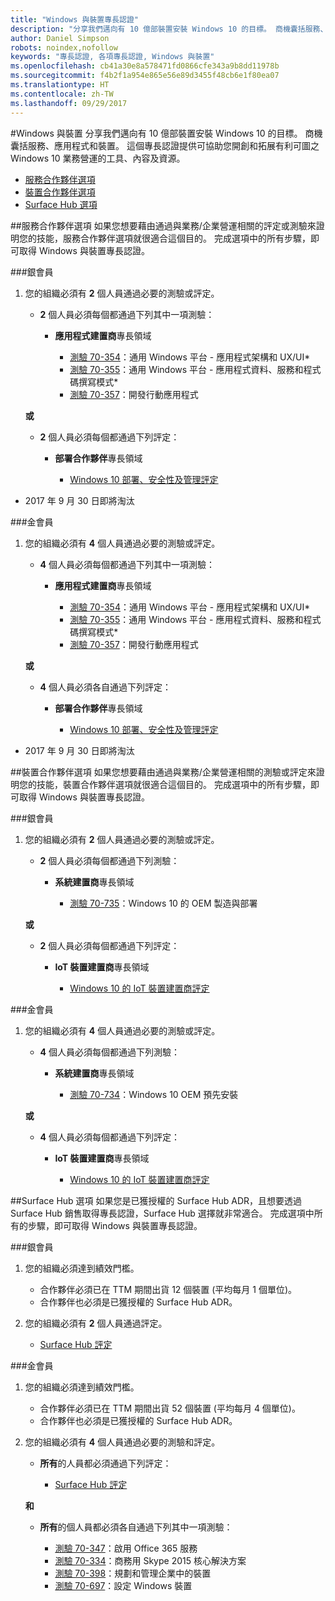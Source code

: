 ```yaml
---
title: "Windows 與裝置專長認證"
description: "分享我們邁向有 10 億部裝置安裝 Windows 10 的目標。 商機囊括服務、應用程式和裝置。 這個專長認證提供可協助您開創和拓展有利可圖之 Windows 10 業務營運的工具、內容及資源。"
author: Daniel Simpson
robots: noindex,nofollow
keywords: "專長認證, 各項專長認證, Windows 與裝置"
ms.openlocfilehash: cb41a30e8a578471fd0866cfe343a9b8dd11978b
ms.sourcegitcommit: f4b2f1a954e865e56e89d3455f48cb6e1f80ea07
ms.translationtype: HT
ms.contentlocale: zh-TW
ms.lasthandoff: 09/29/2017
---
```

#<a name="windows-and-devices"></a>Windows 與裝置 
分享我們邁向有 10 億部裝置安裝 Windows 10 的目標。 商機囊括服務、應用程式和裝置。 這個專長認證提供可協助您開創和拓展有利可圖之 Windows 10 業務營運的工具、內容及資源。

- [服務合作夥伴選項](#service-partner-option)
- [裝置合作夥伴選項](#device-partner-option)
- [Surface Hub 選項](#surface-hub-option)

##<a name="service-partner-option"></a>服務合作夥伴選項
如果您想要藉由通過與業務/企業營運相關的評定或測驗來證明您的技能，服務合作夥伴選項就很適合這個目的。 完成選項中的所有步驟，即可取得 Windows 與裝置專長認證。

###<a name="silver"></a>銀會員
1. 您的組織必須有 **2** 個人員通過必要的測驗或評定。

    - **2** 個人員必須每個都通過下列其中一項測驗：

        - **應用程式建置商**專長領域

            - [測驗 70-354](https://www.microsoft.com/en-us/learning/exam-70-354.aspx)：通用 Windows 平台 - 應用程式架構和 UX/UI*
            - [測驗 70-355](https://www.microsoft.com/en-us/learning/exam-70-355.aspx)：通用 Windows 平台 - 應用程式資料、服務和程式碼撰寫模式*
            - [測驗 70-357](https://www.microsoft.com/en-us/learning/exam-70-357.aspx)：開發行動應用程式

    **或**

    - **2** 個人員必須每個都通過下列評定：

        - **部署合作夥伴**專長領域

            - [Windows 10 部署、安全性及管理評定](https://partneruniversity.microsoft.com/?whr=uri:MicrosoftAccount&courseId=16022&scoId=eGcisv8BC_3806265419)

* 2017 年 9 月 30 日即將淘汰

###<a name="gold"></a>金會員
1. 您的組織必須有 **4** 個人員通過必要的測驗或評定。
    - **4** 個人員必須每個都通過下列其中一項測驗：
        - **應用程式建置商**專長領域

            - [測驗 70-354](https://www.microsoft.com/en-us/learning/exam-70-354.aspx)：通用 Windows 平台 - 應用程式架構和 UX/UI*
            - [測驗 70-355](https://www.microsoft.com/en-us/learning/exam-70-355.aspx)：通用 Windows 平台 - 應用程式資料、服務和程式碼撰寫模式*
            - [測驗 70-357](https://www.microsoft.com/en-us/learning/exam-70-357.aspx)：開發行動應用程式

    **或**

    - **4** 個人員必須各自通過下列評定：

        - **部署合作夥伴**專長領域

            - [Windows 10 部署、安全性及管理評定](https://partneruniversity.microsoft.com/?whr=uri:MicrosoftAccount&courseId=16022&scoId=eGcisv8BC_3806265419)

* 2017 年 9 月 30 日即將淘汰

##<a name="device-partner-option"></a>裝置合作夥伴選項
如果您想要藉由通過與業務/企業營運相關的測驗或評定來證明您的技能，裝置合作夥伴選項就很適合這個目的。 完成選項中的所有步驟，即可取得 Windows 與裝置專長認證。

###<a name="silver"></a>銀會員
1. 您的組織必須有 **2** 個人員通過必要的測驗或評定。

    - **2** 個人員必須每個都通過下列測驗：

        - **系統建置商**專長領域

            - [測驗 70-735](https://www.microsoft.com/en-us/learning/exam-70-735.aspx)：Windows 10 的 OEM 製造與部署

    **或**

    - **2** 個人員必須每個都通過下列評定：

        - **IoT 裝置建置商**專長領域

            - [Windows 10 的 IoT 裝置建置商評定](https://partneruniversity.microsoft.com/?whr=uri:MicrosoftAccount&courseId=15887&scoId=mwJPK2B8B_9004778676)

###<a name="gold"></a>金會員
1. 您的組織必須有 **4** 個人員通過必要的測驗或評定。

    - **4** 個人員必須每個都通過下列測驗：

        - **系統建置商**專長領域

            - [測驗 70-734](https://www.microsoft.com/en-us/learning/exam-70-734.aspx)：Windows 10 OEM 預先安裝

    **或**

    - **4** 個人員必須每個都通過下列評定：

        - **IoT 裝置建置商**專長領域
        
            - [Windows 10 的 IoT 裝置建置商評定](https://partneruniversity.microsoft.com/?whr=uri:MicrosoftAccount&courseId=15887&scoId=mwJPK2B8B_9004778676)

##<a name="surface-hub-option"></a>Surface Hub 選項
如果您是已獲授權的 Surface Hub ADR，且想要透過 Surface Hub 銷售取得專長認證，Surface Hub 選擇就非常適合。 完成選項中所有的步驟，即可取得 Windows 與裝置專長認證。

###<a name="silver"></a>銀會員
1. 您的組織必須達到績效門檻。

    - 合作夥伴必須已在 TTM 期間出貨 12 個裝置 (平均每月 1 個單位)。
    - 合作夥伴也必須是已獲授權的 Surface Hub ADR。

2. 您的組織必須有 **2** 個人員通過評定。

    - [Surface Hub 評定](https://PartnerUniversity.microsoft.com?whr=uri:MicrosoftAccount&courseId=16722&scoId=jcNMRQouC_5906265419)


###<a name="gold"></a>金會員
1. 您的組織必須達到績效門檻。

    - 合作夥伴必須已在 TTM 期間出貨 52 個裝置 (平均每月 4 個單位)。
    - 合作夥伴也必須是已獲授權的 Surface Hub ADR。

2. 您的組織必須有 **4** 個人員通過必要的測驗和評定。

    - **所有**的人員都必須通過下列評定：
    
        - [Surface Hub 評定](https://PartnerUniversity.microsoft.com?whr=uri:MicrosoftAccount&courseId=16722&scoId=jcNMRQouC_5906265419)
    
    **和**

    - **所有**的個人員都必須各自通過下列其中一項測驗：

        - [測驗 70-347](https://www.microsoft.com/en-us/learning/exam-70-347.aspx)：啟用 Office 365 服務
        - [測驗 70-334](https://www.microsoft.com/en-us/learning/exam-70-334.aspx)：商務用 Skype 2015 核心解決方案 
        - [測驗 70-398](https://www.microsoft.com/en-us/learning/exam-70-398.aspx)：規劃和管理企業中的裝置
        - [測驗 70-697](https://www.microsoft.com/en-us/learning/exam-70-697.aspx)：設定 Windows 裝置 



      



 


